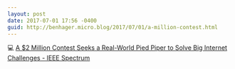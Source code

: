 ```yaml
---
layout: post
date: 2017-07-01 17:56 -0400
guid: http://benhager.micro.blog/2017/07/01/a-million-contest.html
---
```

💻 [A $2 Million Contest Seeks a Real-World Pied Piper to Solve Big Internet Challenges - IEEE Spectrum](http://spectrum.ieee.org/view-from-the-valley/telecom/wireless/a-2-million-contest-seeks-a-real-world-pied-piper)

